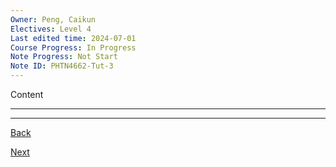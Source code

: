 ```yaml
---
Owner: Peng, Caikun
Electives: Level 4
Last edited time: 2024-07-01
Course Progress: In Progress
Note Progress: Not Start
Note ID: PHTN4662-Tut-3
---
```


Content

---


---
[Back]()

[Next]()